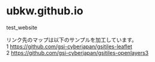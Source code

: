 # ubkw.github.io
test_website

リンク先のマップは以下のサンプルを加工しています。  
1 https://github.com/gsi-cyberjapan/gsitiles-leaflet  
2 https://github.com/gsi-cyberjapan/gsitiles-openlayers3  
